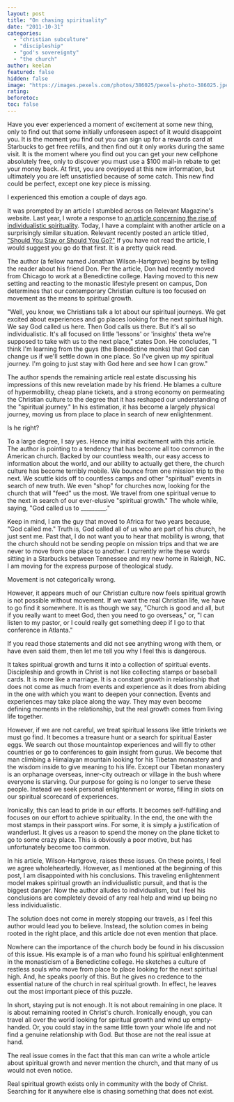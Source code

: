 ```yaml
---
layout: post
title: "On chasing spirituality"
date: "2011-10-31"
categories: 
  - "christian subculture"
  - "discipleship"
  - "god's sovereignty"
  - "the church"
author: keelan
featured: false
hidden: false
image: "https://images.pexels.com/photos/386025/pexels-photo-386025.jpeg"
rating:
beforetoc:
toc: false
---
```


Have you ever experienced a moment of excitement at some new thing, only to find out that some initially unforeseen aspect of it would disappoint you. It is the moment you find out you can sign up for a rewards card at Starbucks to get free refills, and then find out it only works during the same visit. It is the moment where you find out you can get your new cellphone absolutely free, only to discover you must use a $100 mail-in rebate to get your money back. At first, you are overjoyed at this new information, but ultimately you are left unsatisfied because of some catch. This new find could be perfect, except one key piece is missing.

I experienced this emotion a couple of days ago.

It was prompted by an article I stumbled across on Relevant Magazine's website. Last year, I wrote a response to [an article concerning the rise of individualistic spirituality](http://blog.keelancook.com/2011/03/the-lone-ranger-syndrome.html "The Lone Ranger syndrome"). Today, I have a complaint with another article on a surprisingly similar situation. Relevant recently posted an article titled, ["Should You Stay or Should You Go?"](http://www.relevantmagazine.com/god/deeper-walk/features/26910-should-you-stay-or-should-you-go) If you have not read the article, I would suggest you go do that first. It is a pretty quick read.

The author (a fellow named Jonathan Wilson-Hartgrove) begins by telling the reader about his friend Don. Per the article, Don had recently moved from Chicago to work at a Benedictine college. Having moved to this new setting and reacting to the monastic lifestyle present on campus, Don determines that our contemporary Christian culture is too focused on movement as the means to spiritual growth.

"Well, you know, we Christians talk a lot about our spiritual journeys. We get excited about experiences and go places looking for the next spiritual high. We say God called us here. Then God calls us there. But it's all so individualistic. It's all focused on little 'lessons' or 'insights' theta we're supposed to take with us to the next place," states Don. He concludes, "I think I'm learning from the guys (the Benedictine monks) that God can change us if we'll settle down in one place. So I've given up my spiritual journey. I'm going to just stay with God here and see how I can grow."

The author spends the remaining article real estate discussing his impressions of this new revelation made by his friend. He blames a culture of hypermobility, cheap plane tickets, and a strong economy on permeating the Christian culture to the degree that it has reshaped our understanding of the "spiritual journey." In his estimation, it has become a largely physical journey, moving us from place to place in search of new enlightenment.

Is he right?

To a large degree, I say yes. Hence my initial excitement with this article. The author is pointing to a tendency that has become all too common in the American church. Backed by our countless wealth, our easy access to information about the world, and our ability to actually get there, the church culture has become terribly mobile. We bounce from one mission trip to the next. We scuttle kids off to countless camps and other "spiritual" events in search of new truth. We even "shop" for churches now, looking for the church that will "feed" us the most. We travel from one spiritual venue to the next in search of our ever-elusive "spiritual growth." The whole while, saying, "God called us to \_\_\_\_\_\_\_\_\_."

Keep in mind, I am the guy that moved to Africa for two years because, "God called me." Truth is, God called all of us who are part of his church, he just sent me. Past that, I do not want you to hear that mobility is wrong, that the church should not be sending people on mission trips and that we are never to move from one place to another. I currently write these words sitting in a Starbucks between Tennessee and my new home in Raleigh, NC. I am moving for the express purpose of theological study.

Movement is not categorically wrong.

However, it appears much of our Christian culture now feels spiritual growth is not possible without movement. If we want the real Christian life, we have to go find it somewhere. It is as though we say, "Church is good and all, but if you really want to meet God, then you need to go overseas," or, "I can listen to my pastor, or I could really get something deep if I go to that conference in Atlanta."

If you read those statements and did not see anything wrong with them, or have even said them, then let me tell you why I feel this is dangerous.

It takes spiritual growth and turns it into a collection of spiritual events. Discipleship and growth in Christ is not like collecting stamps or baseball cards. It is more like a marriage. It is a constant growth in relationship that does not come as much from events and experience as it does from abiding in the one with which you want to deepen your connection. Events and experiences may take place along the way. They may even become defining moments in the relationship, but the real growth comes from living life together.

However, if we are not careful, we treat spiritual lessons like little trinkets we must go find. It becomes a treasure hunt or a search for spiritual Easter eggs. We search out those mountaintop experiences and will fly to other countries or go to conferences to gain insight from gurus. We become that man climbing a Himalayan mountain looking for his Tibetan monastery and the wisdom inside to give meaning to his life. Except our Tibetan monastery is an orphanage overseas, inner-city outreach or village in the bush where everyone is starving. Our purpose for going is no longer to serve these people. Instead we seek personal enlightenment or worse, filling in slots on our spiritual scorecard of experiences.

Ironically, this can lead to pride in our efforts. It becomes self-fulfilling and focuses on our effort to achieve spirituality. In the end, the one with the most stamps in their passport wins. For some, it is simply a justification of wanderlust. It gives us a reason to spend the money on the plane ticket to go to some crazy place. This is obviously a poor motive, but has unfortunately become too common.

In his article, Wilson-Hartgrove, raises these issues. On these points, I feel we agree wholeheartedly. However, as I mentioned at the beginning of this post, I am disappointed with his conclusions. This traveling enlightenment model makes spiritual growth an individualistic pursuit, and that is the biggest danger. Now the author alludes to individualism, but I feel his conclusions are completely devoid of any real help and wind up being no less individualistic.

The solution does not come in merely stopping our travels, as I feel this author would lead you to believe. Instead, the solution comes in being rooted in the right place, and this article doe not even mention that place.

Nowhere can the importance of the church body be found in his discussion of this issue. His example is of a man who found his spiritual enlightenment in the monasticism of a Benedictine college. He sketches a culture of restless souls who move from place to place looking for the next spiritual high. And, he speaks poorly of this. But he gives no credence to the essential nature of the church in real spiritual growth. In effect, he leaves out the most important piece of this puzzle.

In short, staying put is not enough. It is not about remaining in one place. It is about remaining rooted in Christ's church. Ironically enough, you can travel all over the world looking for spiritual growth and wind up empty-handed. Or, you could stay in the same little town your whole life and not find a genuine relationship with God. But those are not the real issue at hand.

The real issue comes in the fact that this man can write a whole article about spiritual growth and never mention the church, and that many of us would not even notice.

Real spiritual growth exists only in community with the body of Christ. Searching for it anywhere else is chasing something that does not exist.
